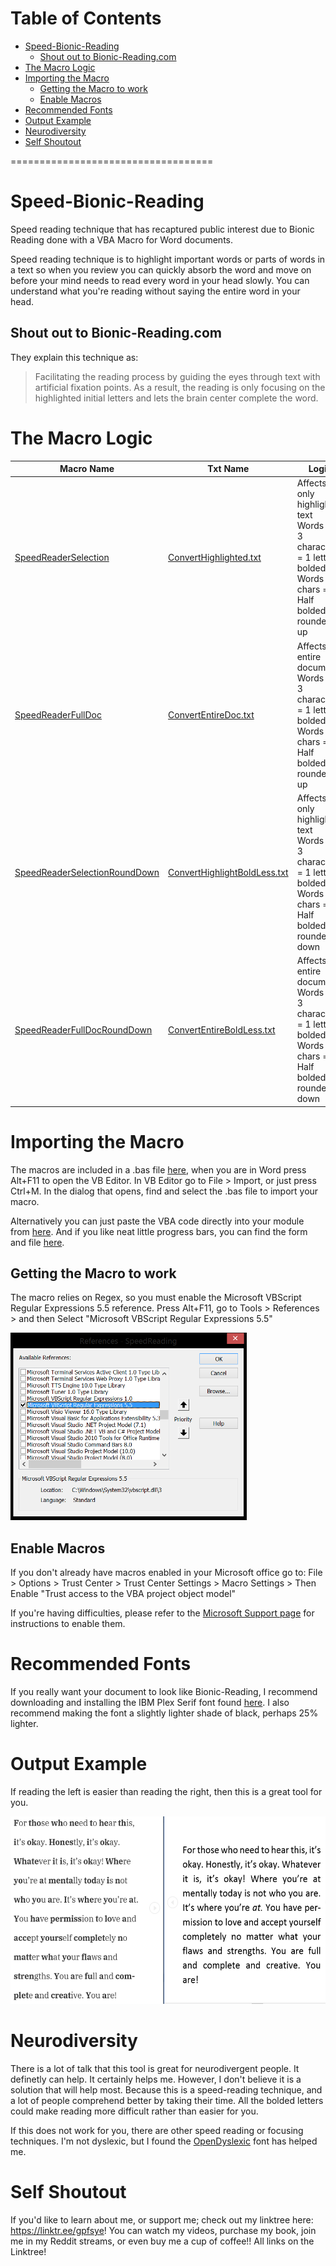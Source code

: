 # Table of Contents
- [Speed-Bionic-Reading](#speed-bionic-reading)
  * [Shout out to Bionic-Reading.com](#shout-out-to-bionic-readingcom)
- [The Macro Logic](#the-macro-logic) 
- [Importing the Macro](#importing-the-macro)
  * [Getting the Macro to work](#getting-the-macro-to-work)
  * [Enable Macros](#enable-macros)
- [Recommended Fonts](#recommended-fonts)
- [Output Example](#output-example)
- [Neurodiversity](#neurodiversity)
- [Self Shoutout](#self-shoutout)

===================================


# Speed-Bionic-Reading

Speed reading technique that has recaptured public interest due to Bionic Reading done with a VBA Macro for Word documents.

Speed reading technique is to highlight important words or parts of words in a text so when you review you can quickly absorb the word and move on before your mind needs to read every word in your head slowly. You can understand what you're reading without saying the entire word in your head. 

## Shout out to Bionic-Reading.com

They explain this technique as: 
>Facilitating the reading process by guiding the eyes through text with artificial fixation points. As a result, the reading is only focusing on the highlighted initial letters and lets the brain center complete the word.

# The Macro Logic

| Macro Name                    | Txt Name                     | Logic                                                                                                                 |
|-------------------------------|------------------------------|-----------------------------------------------------------------------------------------------------------------------|
| [SpeedReaderSelection](ImportVBA)          | [ConvertHighlighted.txt](VBAText/ConvertHighlighted.txt)       | Affects only highlighted text<br>Words 1-3 characters = 1 letter bolded<br>Words 5+ chars = Half bolded, rounded up   |
| [SpeedReaderFullDoc](ImportVBA)             | [ConvertEntireDoc.txt](VBAText/ConvertEntireDoc.txt)          | Affects entire document<br>Words 1-3 characters = 1 letter bolded<br>Words 5+ chars = Half bolded, rounded up         |
| [SpeedReaderSelectionRoundDown](ImportVBA)  | [ConvertHighlightBoldLess.txt](VBAText/ConvertHighlightBoldLess.txt)  | Affects only highlighted text<br>Words 2-3 characters = 1 letter bolded<br>Words 5+ chars = Half bolded, rounded down |
| [SpeedReaderFullDocRoundDown](ImportVBA)    | [ConvertEntireBoldLess.txt](VBAText/ConvertEntireBoldLess.txt)     | Affects entire document<br>Words 2-3 characters = 1 letter bolded<br>Words 5+ chars = Half bolded, rounded down       |




# Importing the Macro

The macros are included in a .bas file [here](ImportVBA), when you are in Word press Alt+F11 to open the VB Editor. In VB Editor go to File > Import, or just press Ctrl+M. In the dialog that opens, find and select the .bas file to import your macro.

Alternatively you can just paste the VBA code directly into your module from [here](VBAText). And if you like neat little progress bars, you can find the form and file [here](FormVersion). 

## Getting the Macro to work

The macro relies on Regex, so you must enable the Microsoft VBScript Regular Expressions 5.5 reference.
Press Alt+F11, go to Tools > References > and then Select "Microsoft VBScript Regular Expressions 5.5"

<img src="References.PNG" height="300">

## Enable Macros

If you don't already have macros enabled in your Microsoft office go to:
File > Options > Trust Center > Trust Center Settings > Macro Settings > Then Enable "Trust access to the VBA project object model"

If you're having difficulties, please refer to the [Microsoft Support page](https://support.microsoft.com/en-us/office/macros-in-office-files-12b036fd-d140-4e74-b45e-16fed1a7e5c6) for instructions to enable them. 

# Recommended Fonts

If you really want your document to look like Bionic-Reading, I recommend downloading and installing the IBM Plex Serif font found [here](https://fonts.google.com/specimen/IBM+Plex+Serif). 
I also recommend making the font a slightly lighter shade of black, perhaps 25% lighter.

# Output Example

If reading the left is easier than reading the right, then this is a great tool for you.

<img src="SpeedReader.PNG" height="300">

# Neurodiversity

There is a lot of talk that this tool is great for neurodivergent people. It definetly can help. It certainly helps me. However, I don't believe it is a solution that will help most. Because this is a speed-reading technique, and a lot of people comprehend better by taking their time. All the bolded letters could make reading more difficult rather than easier for you. 

If this does not work for you, there are other speed reading or focusing techniques. 
I'm not dyslexic, but I found the [OpenDyslexic](https://opendyslexic.org/) font has helped me. 

# Self Shoutout

If you'd like to learn about me, or support me; check out my linktree here: https://linktr.ee/gpfsye! 
You can watch my videos, purchase my book, join me in my Reddit streams, or even buy me a cup of coffee!! All links on the Linktree! 

